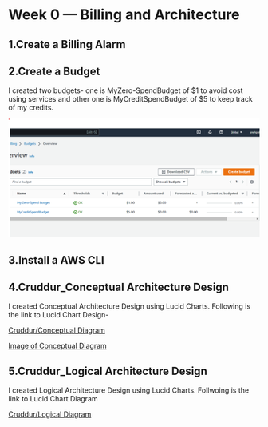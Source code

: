 # Week 0 — Billing and Architecture

## 1.Create a Billing Alarm


## 2.Create a Budget

I created two budgets- one is MyZero-SpendBudget of $1 to avoid cost using services and other one is MyCreditSpendBudget of $5 to keep track of my credits.

![Image of my budgets](assets/week0_budgets.png)

## 3.Install a AWS CLI

## 4.Cruddur_Conceptual Architecture Design

I created Conceptual Architecture Design using Lucid Charts. Following is the link to Lucid Chart Design-

[Cruddur/Conceptual Diagram](https://lucid.app/lucidchart/74ae796f-8427-41f9-b995-1c86bbdf274b/edit?viewport_loc=-451%2C-398%2C2716%2C1276%2C0_0&invitationId=inv_819b040f-b471-45c9-bf66-16023dd4e532)

[Image of Conceptual Diagram](assets/week0_conceptualDesign.png)


## 5.Cruddur_Logical Architecture Design

I created Logical Architecture Design using Lucid Charts. Follwoing is the link to Lucid Chart Diagram

[Cruddur/Logical Diagram](https://lucid.app/lucidchart/74ae796f-8427-41f9-b995-1c86bbdf274b/edit?viewport_loc=-451%2C-398%2C2716%2C1276%2C0_0&invitationId=inv_819b040f-b471-45c9-bf66-16023dd4e532)



